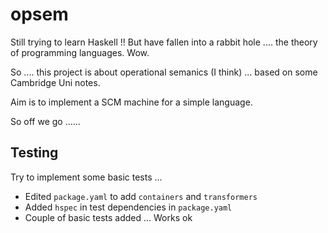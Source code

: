 # opsem

Still trying to learn Haskell !!
But have fallen into a rabbit hole .... the theory of 
programming languages. Wow.

So .... this project is about operational semanics 
(I think) ... based on some Cambridge Uni notes.

Aim is to implement a SCM machine for a simple language. 

So off we go ......

## Testing
Try to implement some basic tests ...

 - Edited `package.yaml` to add `containers` and `transformers`
 - Added `hspec` in test dependencies in `package.yaml`
 - Couple of basic tests added ... Works ok 

